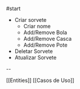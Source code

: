#start

- Criar sorvete
	- Criar nome
	- Add/Remove Bola
	- Add/Remove Casca
	- Add/Remove Pote
- Deletar Sorvete
- Atualizar Sorvete

--

[[Entities]]
[[Casos de Uso]]
